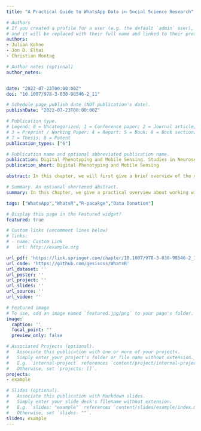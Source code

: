 ```yaml
---
title: "A Practical Guide to WhatsApp Data in Social Science Research"

# Authors
# If you created a profile for a user (e.g. the default `admin` user), write the username (folder name) here 
# and it will be replaced with their full name and linked to their profile.
authors:
- Julian Kohne
- Jon D. Elhai
- Christian Montag

# Author notes (optional)
author_notes:


date: "2022-07-23T00:00:00Z"
doi: "10.1007/978-3-030-98546-2_11"

# Schedule page publish date (NOT publication's date).
publishDate: "2022-07-23T00:00:00Z"

# Publication type.
# Legend: 0 = Uncategorized; 1 = Conference paper; 2 = Journal article;
# 3 = Preprint / Working Paper; 4 = Report; 5 = Book; 6 = Book section;
# 7 = Thesis; 8 = Patent
publication_types: ["6"]

# Publication name and optional abbreviated publication name.
publication: Digital Phenotyping and Mobile Sensing. Studies in Neuroscience, Psychology and Behavioral Economics.
publication_short: Digital Phenotyping and Mobile Sensing

abstract: In this chapter, we will first give a brief overview of the mobile instant messaging landscape. Subsequently, we focus on the instant messaging application “WhatsApp” and describe its current features and which kinds of data can be extracted from it. Based on the existing literature, we provide practical advice for researchers seeking to work with WhatsApp data with respect to data collection, participant incentivization, data processing, informed consent, anonymization, and reproducibility of research. These insights might also prove useful to researchers seeking to work with other kinds of chat log data. We conclude that WhatsApp is an intriguing data source for social science research questions but that the data have to be treated with great caution to ensure ethical conduct. To facilitate this, we present several issues to contemplate for designing studies and briefly introduce the “WhatsR” package for R - our own package for parsing and visualizing data from exported WhatsApp chat logs with convenience features for tailoring, anonymizing, and extracting metadata from them. 

# Summary. An optional shortened abstract.
summary: In this chapter, we give a practical overview about working with data from WhatsApp, specifically, donated WhatsApp chatlogs, to answer social science research questions.

tags: ["WhatsApp","WhatsR","R-pacakge","Data Donation"]

# Display this page in the Featured widget?
featured: true

# Custom links (uncomment lines below)
# links:
# - name: Custom Link
#   url: http://example.org

url_pdf: 'https://link.springer.com/chapter/10.1007/978-3-030-98546-2_11'
url_code: 'https://github.com/gesiscss/WhatsR'
url_dataset: ''
url_poster: ''
url_project: ''
url_slides: ''
url_source: ''
url_video: ''

# Featured image
# To use, add an image named `featured.jpg/png` to your page's folder. 
image:
  caption: ''
  focal_point: ""
  preview_only: false

# Associated Projects (optional).
#   Associate this publication with one or more of your projects.
#   Simply enter your project's folder or file name without extension.
#   E.g. `internal-project` references `content/project/internal-project/index.md`.
#   Otherwise, set `projects: []`.
projects:
- example

# Slides (optional).
#   Associate this publication with Markdown slides.
#   Simply enter your slide deck's filename without extension.
#   E.g. `slides: "example"` references `content/slides/example/index.md`.
#   Otherwise, set `slides: ""`.
slides: example
---
```

